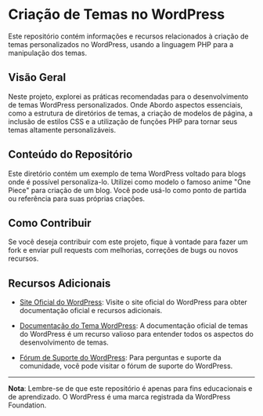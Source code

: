 # Criação de Temas no WordPress

Este repositório contém informações e recursos relacionados à criação de temas personalizados no WordPress, usando a linguagem PHP para a manipulação dos temas.

## Visão Geral

Neste projeto, explorei as práticas recomendadas para o desenvolvimento de temas WordPress personalizados. Onde Abordo aspectos essenciais, como a estrutura de diretórios de temas, a criação de modelos de página, a inclusão de estilos CSS e a utilização de funções PHP para tornar seus temas altamente personalizáveis.

## Conteúdo do Repositório

Este diretório contém um exemplo de tema WordPress voltado para blogs onde é possível personaliza-lo. Utilizei como modelo o famoso anime "One Piece" para criação de um blog. 
Você pode usá-lo como ponto de partida ou referência para suas próprias criações.

## Como Contribuir

Se você deseja contribuir com este projeto, fique à vontade para fazer um fork e enviar pull requests com melhorias, correções de bugs ou novos recursos.

## Recursos Adicionais

- [Site Oficial do WordPress](https://wordpress.org/): Visite o site oficial do WordPress para obter documentação oficial e recursos adicionais.

- [Documentação do Tema WordPress](https://developer.wordpress.org/themes/): A documentação oficial de temas do WordPress é um recurso valioso para entender todos os aspectos do desenvolvimento de temas.

- [Fórum de Suporte do WordPress](https://wordpress.org/support/): Para perguntas e suporte da comunidade, você pode visitar o fórum de suporte do WordPress.

---

**Nota**: Lembre-se de que este repositório é apenas para fins educacionais e de aprendizado. O WordPress é uma marca registrada da WordPress Foundation.
